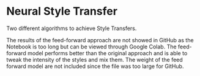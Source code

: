 # Neural Style Transfer
Two different algorithms to achieve Style Transfers. 

The results of the feed-forward approach are not showed in GitHub as the Notebook is too long but can be viewed through Google Colab. The feed-forward model performs better than the original approach and is able to tweak the intensity of the styles and mix them. 
The weight of the feed forward model are not included since the file was too large for GitHub. 


